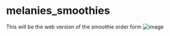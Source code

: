 # melanies_smoothies
This will be the web version of the smoothie order form
![image](https://github.com/user-attachments/assets/fd0cad98-6f96-43a5-beb9-934963fd3f0e)
